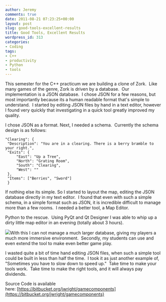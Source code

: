 ```yaml
---
author: Jeremy
comments: true
date: 2011-08-21 07:23:25+00:00
layout: post
slug: good-tools-excellent-results
title: Good Tools, Excellent Results
wordpress_id: 313
categories:
- Coding
tags:
- C++
- productivity
- Python
- tools
---
```


This semester for the C++ practicum we are building a clone of Zork.  Like many games of the genre, Zork is driven by a database.  Our implementation is a JSON database.  I chose JSON for a few reasons, but most importantly because its a human readable format that's simple to understand.  I started by editing JSON files by hand in a text editor, however I found very quickly that investigating in a quick tool greatly improved my quality.

<!-- more -->I chose JSON as a format. Next, I needed a schema.  Currently the schema design is as follows:

    
    "Clearing": {
     "Description": "You are in a clearing. There is a berry bramble to your right.",
     "Exits": {
         "East": "Up a Tree",
         "North": "Grating Room",
         "South": "Clearing",
         "West": ""
     },
     "Items": ["Berries", "Sword"]
     }


If nothing else its simple. So I started to layout the map, editing the JSON database directly in my text editor.  I found that even with such a simple schema, in a simple format such as JSON, it is incredible difficult to manage more than a few rooms.  I needed a better tool, a Map Editor.

Python to the rescue.  Using PyQt and Qt Designer I was able to whip up a dirty little map editor in an evening (totally about 3 hours).

[![](http://www.codestrokes.com/wp-content/uploads/2011/08/Screenshot-Practicum-Game-Editor-1024x786.png)](http://www.codestrokes.com/wp-content/uploads/2011/08/Screenshot-Practicum-Game-Editor.png)With this I can not manage a much larger database, giving my players a much more immersive environment.  Secondly, my students can use and even extend the tool to make even better game play.

I wasted quite a bit of time hand editing JSON files, when such a simple tool could be built in less than half the time.  I took it as just another example of, "Sometimes you have to slow down to speed up."  Take time to make your tools work.  Take time to make the right tools, and it will always pay dividends.

Source Code is available here: [https://bitbucket.org/jwright/gamecomponents](https://bitbucket.org/jwright/gamecomponents)




